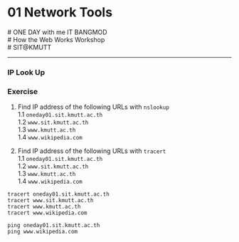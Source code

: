 # 01 Network Tools
\# ONE DAY with me IT BANGMOD  
\# How the Web Works Workshop  
\# SIT@KMUTT

---
### IP Look Up

### Exercise
1. Find IP address of the following URLs with `nslookup`  
1.1 `oneday01.sit.kmutt.ac.th`  
1.2 `www.sit.kmutt.ac.th`  
1.3 `www.kmutt.ac.th`  
1.4 `www.wikipedia.com`

2. Find IP address of the following URLs with `tracert`  
1.1 `oneday01.sit.kmutt.ac.th`  
1.2 `www.sit.kmutt.ac.th`  
1.3 `www.kmutt.ac.th`  
1.4 `www.wikipedia.com`


`tracert oneday01.sit.kmutt.ac.th`  
`tracert www.sit.kmutt.ac.th`  
`tracert www.kmutt.ac.th`  
`tracert www.wikipedia.com`

`ping oneday01.sit.kmutt.ac.th`  
`ping www.wikipedia.com`  

